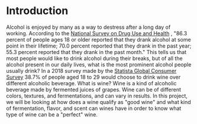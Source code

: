 # Introduction
Alcohol is enjoyed by many as a way to destress after a long day of working. According to the [National Survey on Drug Use and Health](https://nsduhweb.rti.org/respweb/homepage.cfm)
, "86.3 percent of people ages 18 or older reported that they drank alcohol at some point in their lifetime; 70.0 percent reported that
they drank in the past year; 55.3 percent reported that they drank in the past month." This tells us that most people would like to drink
alcohol during their breaks, but of all the alcohol present in our daily lives, what is the most prominent alcohol people usually drink?
In a 2018 survey made by the [Statista Global Consumer Survey](https://www.statista.com/customercloud/global-consumer-survey) 38.7% of people
aged 18 to 29 would choose to drink wine over different alcoholic beverage. What is wine? Wine is a kind of alcoholic beverage made by fermented 
juices of grapes. Wine can be of different colors, textures, and fermentations, and can vary in results. In this project, we will be looking at how 
does a wine qualify as "good wine" and what kind of fermentation, flavor, and scent can wines have in order to know what type of wine can be a "perfect" wine.
